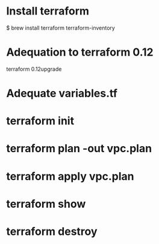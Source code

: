 # Install terraform 
$ brew install terraform terraform-inventory

# Adequation to terraform 0.12
terraform 0.12upgrade

# Adequate variables.tf

# terraform init

# terraform plan -out vpc.plan

# terraform apply vpc.plan

# terraform show

# terraform destroy

